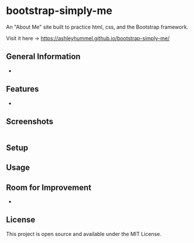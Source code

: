 # bootstrap-simply-me
An "About Me" site built to practice html, css, and the Bootstrap framework.

Visit it here &#8594; https://ashleyhummel.github.io/bootstrap-simply-me/

## General Information
- 


## Features
- 


## Screenshots
<img src="" width=""> 


## Setup


## Usage


## Room for Improvement
- 

## License
This project is open source and available under the MIT License.

